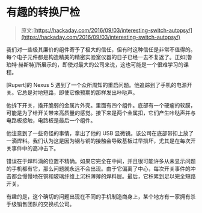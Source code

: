 # 有趣的转换尸检

> 原文:[https://hackaday.com/2016/09/03/interesting-switch-autopsy/](https://hackaday.com/2016/09/03/interesting-switch-autopsy/)

我们对一些极其廉价的组件寄予了极大的信任，但有时这种信任是非常不值得的。每个电子元件都是构造精美的精密实验室仪器的日子已经一去不复返了。正如[鲁珀特·赫斯特]所展示的，即使对最大的公司来说，这也可能是一个很难学习的课程。

[Rupert]的 Nexus 5 遇到了一个众所周知的重启问题。他追踪到了手机的电源开关。它总是对地短路，即使它像预期的那样发出咔哒声。

他拆下开关，撬开脆弱的金属片外壳。里面有四个组件。底部有一个硬瘤的软膜，可能是为了给开关带来高质量的感觉。接下来是两个金属扣，它们产生咔哒声并与电路板接触，电路板是最后一个组件。

他注意到了一些奇怪的事情，拿出了他的 USB 显微镜。该公司在底部带扣上放了一滴焊料。我们认为这是因为钢与铜的接触会导致基板过早损坏，尤其是在每次开关事件中的高冲击下。

错误在于焊料滴的位置不精确。如果它完全在中间，并且很可能许多从未显示问题的手机都有它，那么问题就永远不会出现。由于它偏离了中心，每次开关事件的冲击都会慢慢地在铜和玻璃纤维上沉积薄薄的焊料层。最后，它积累到足以完全短路开关。

有趣的是，这个确切的问题出现在不同的手机制造商身上，某个地方有一家拥有杀手级销售团队的交换机公司。